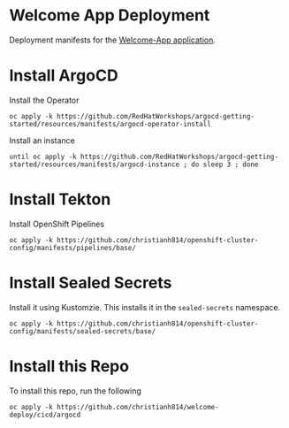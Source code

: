 # Welcome App Deployment
Deployment manifests for the [Welcome-App application](https://github.com/christianh814/welcome-app).

# Install ArgoCD

Install the Operator

```shell
oc apply -k https://github.com/RedHatWorkshops/argocd-getting-started/resources/manifests/argocd-operator-install
```

Install an instance

```shell
until oc apply -k https://github.com/RedHatWorkshops/argocd-getting-started/resources/manifests/argocd-instance ; do sleep 3 ; done
```

# Install Tekton

Install OpenShift Pipelines

```shell
oc apply -k https://github.com/christianh814/openshift-cluster-config/manifests/pipelines/base/
```

# Install Sealed Secrets

Install it using Kustomzie. This installs it in the `sealed-secrets` namespace.

```shell
oc apply -k https://github.com/christianh814/openshift-cluster-config/manifests/sealed-secrets/base/
```

# Install this Repo

To install this repo, run the following

```shell
oc apply -k https://github.com/christianh814/welcome-deploy/cicd/argocd
```
